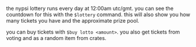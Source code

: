 <script>
  import DocsTemplate from "$lib/components/docs/DocsTemplate.svelte"
  import DocsHeader from '$lib/components/docs/DocsHeader.svelte';
  import Date from './Date.svelte';
</script>

<DocsTemplate title='lottery' />

<DocsHeader header='h2' text="how it works" />

the nypsi lottery runs every day at 12:00am utc/gmt. you can see the countdown for this with the `$lottery` command. this will also show you how many tickets you have and the approximate prize pool.

<DocsHeader header='h2' text="how do i get tickets?" />

you can buy tickets with `$buy lotto <amount>`. you also get tickets from voting and as a random item from crates.
